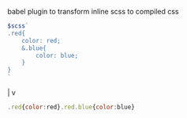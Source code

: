 babel plugin to transform inline scss to compiled css

```javascript
$scss`
.red{
	color: red;
	&.blue{
		color: blue;
	}
}
`
```

|
v

```javascript
.red{color:red}.red.blue{color:blue}
```
